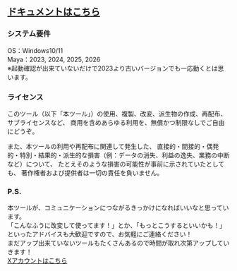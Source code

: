 ## [ドキュメントはこちら](https://github.com/ShotaChiyomatsu/chiyo-tools/wiki)

### システム要件
OS：Windows10/11<br>
Maya：2023, 2024, 2025, 2026<br>
※起動確認が出来ていないだけで2023より古いバージョンでも一応動くとは思います。

### ライセンス
このツール（以下「本ツール」）の使用、複製、改変、派生物の作成、再配布、サブライセンスなど、
商用を含めあらゆる利用を、無償かつ制限なしでご自由にどうぞ。

また、本ツールの利用や再配布に関連して発生した、
直接的・間接的・偶発的・特別・結果的・派生的な損害（例：データの消失、利益の逸失、業務の中断など）について、
たとえそのような損害の可能性が事前に示されていたとしても、
著作権者および提供者は一切の責任を負いません。

### P.S.
本ツールが、コミュニケーションにつながるきっかけになればいいなと思っています。<br>
「こんなふうに改変して使ってます！」とか、「もっとこうするといいかも！」といったアドバイスも大歓迎ですので、お気軽にご連絡ください！<br>
まだアップ出来ていないツールもたくさんあるので時間が取れ次第アップしていきます！<br>
[Xアカウントはこちら](https://x.com/CS_RIG)
